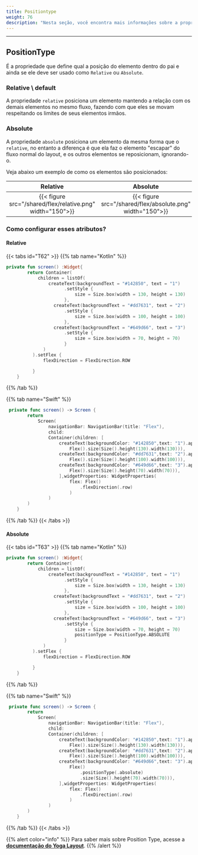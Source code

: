 ```yaml
---
title: Positiontype
weight: 76
description: "Nesta seção, você encontra mais informações sobre a propriedade Position Type."
---
```


---

## PositionType

É a propriedade que define qual a posição do elemento dentro do pai e ainda se ele deve ser usado como `Relative` ou `Absolute`.

### **Relative \ default**

A propriedade `relative` posiciona um elemento mantendo a relação com os demais elementos no mesmo fluxo, fazendo com que eles se movam respeitando os limites de seus elementos irmãos.

### **Absolute**

A propriedade `absolute` posiciona um elemento da mesma forma que o `relative`, no entanto a diferença é que ela faz o elemento "escapar" do fluxo normal do layout, e os outros elementos se reposicionam, ignorando-o.

Veja abaixo um exemplo de como os elementos são posicionados: 

| **Relative** | **Absolute** |
| :-----------: | :----------------------------------------------------------: |
|{{< figure src="/shared/flex/relative.png" width="150">}}  |{{< figure src="/shared/flex/absolute.png" width="150">}}   |

### Como configurar esses atributos?

#### Relative

{{< tabs id="T62" >}}
{{% tab name="Kotlin" %}}

```kotlin
private fun screen() :Widget{
        return Container(
            children = listOf(
                createText(backgroundText = "#142850", text = "1")
                      .setStyle {
                          size = Size.box(width = 130, height = 130)
                      },
                  createText(backgroundText = "#dd7631", text = "2")
                      .setStyle {
                          size = Size.box(width = 100, height = 100)
                      },
                  createText(backgroundText = "#649d66", text = "3")
                      .setStyle {
                          size = Size.box(width = 70, height = 70)
                      }
              )
          ).setFlex {
              flexDirection = FlexDirection.ROW

          }
    }
```

{{% /tab %}}

{{% tab name="Swift" %}}

```swift
 private func screen() -> Screen {
        return
            Screen(
                navigationBar: NavigationBar(title: "Flex"),
                child:
                Container(children: [
                    createText(backgroundColor: "#142850",text: "1").applyFlex(
                        Flex().size(Size().height(130).width(130))),
                    createText(backgroundColor: "#dd7631",text: "2").applyFlex(
                        Flex().size(Size().height(100).width(100))),
                    createText(backgroundColor: "#649d66",text: "3").applyFlex(
                        Flex().size(Size().height(70).width(70))),
                    ],widgetProperties: WidgetProperties(
                        flex: Flex()
                            .flexDirection(.row)
                        )
                )
        )
    }
```

{{% /tab %}}
{{< /tabs >}}

#### Absolute

{{< tabs id="T63" >}}
{{% tab name="Kotlin" %}}

```kotlin
private fun screen() :Widget{
        return Container(
            children = listOf(
                createText(backgroundText = "#142850", text = "1")
                      .setStyle {
                          size = Size.box(width = 130, height = 130)
                      },
                  createText(backgroundText = "#dd7631", text = "2")
                      .setStyle {
                          size = Size.box(width = 100, height = 100)
                      },
                  createText(backgroundText = "#649d66", text = "3")
                      .setStyle {
                          size = Size.box(width = 70, height = 70)
                          positionType = PositionType.ABSOLUTE
                      }
              )
          ).setFlex {
              flexDirection = FlexDirection.ROW

          }
    }
```

{{% /tab %}}

{{% tab name="Swift" %}}

```swift
 private func screen() -> Screen {
        return
            Screen(
                navigationBar: NavigationBar(title: "Flex"),
                child:
                Container(children: [
                    createText(backgroundColor: "#142850",text: "1").applyFlex(
                        Flex().size(Size().height(130).width(130))),
                    createText(backgroundColor: "#dd7631",text: "2").applyFlex(
                        Flex().size(Size().height(100).width(100))),
                    createText(backgroundColor: "#649d66",text: "3").applyFlex(
                        Flex()
                            .positionType(.absolute)
                            .size(Size().height(70).width(70))),
                    ],widgetProperties: WidgetProperties(
                        flex: Flex()
                            .flexDirection(.row)
                        )
                )
        )
    }
```

{{% /tab %}}
{{< /tabs >}}

{{% alert color="info" %}}
Para saber mais sobre Position Type, acesse a [**documentação do Yoga Layout**](https://yogalayout.com/pt/absolute-relative-layout).
{{% /alert %}}
